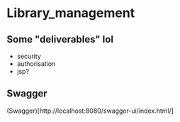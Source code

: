 # Library_management

## Some "deliverables" lol

- security
- authorisation
- jsp?

## Swagger

(Swagger)[http://localhost:8080/swagger-ui/index.html/]
